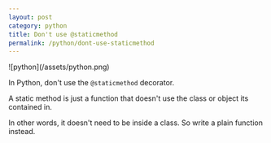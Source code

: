 ```yaml
---
layout: post
category: python
title: Don't use @staticmethod
permalink: /python/dont-use-staticmethod
---
```

<div class="wide-logos" markdown="1">
![python](/assets/python.png)
</div>

In Python, don't use the `@staticmethod` decorator.

A static method is just a function that doesn't use the class or object its
contained in.

In other words, it doesn't need to be inside a class. So write a plain function
instead.
